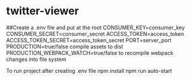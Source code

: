 # twitter-viewer

##Create a .env file and put at the root
    CONSUMER_KEY=consumer_key
    CONSUMER_SECRET=consumer_secret
    ACCESS_TOKEN=access_token
    ACCESS_TOKEN_SECRET=access_token_secret
    PORT=server_port
    PRODUCTION=true/false compile assets to dist
    PRODUCTION_WEBPACK_WATCH=true/false to recompile webpack changes into file system
    
To run project after creating .env file
    npm install
    npm run auto-start
